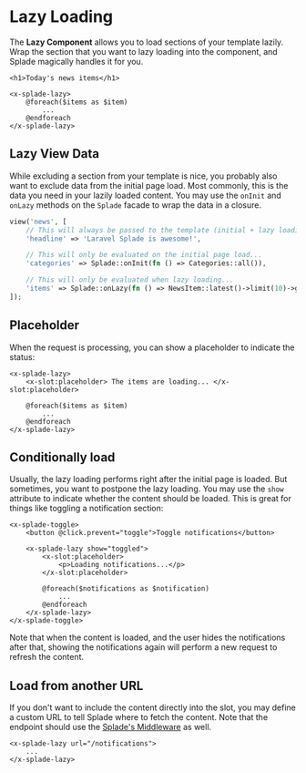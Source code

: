 # Lazy Loading

The **Lazy Component** allows you to load sections of your template lazily. Wrap the section that you want to lazy loading into the component, and Splade magically handles it for you.

```blade
<h1>Today's news items</h1>

<x-splade-lazy>
    @foreach($items as $item)
        ...
    @endforeach
</x-splade-lazy>
```

## Lazy View Data

While excluding a section from your template is nice, you probably also want to exclude data from the initial page load. Most commonly, this is the data you need in your lazily loaded content. You may use the `onInit` and `onLazy` methods on the `Splade` facade to wrap the data in a closure.

```php
view('news', [
    // This will always be passed to the template (initial + lazy loading)...
    'headline' => 'Laravel Splade is awesome!',

    // This will only be evaluated on the initial page load...
    'categories' => Splade::onInit(fn () => Categories::all()),

    // This will only be evaluated when lazy loading...
    'items' => Splade::onLazy(fn () => NewsItem::latest()->limit(10)->get()),
]);
```

## Placeholder

When the request is processing, you can show a placeholder to indicate the status:

```blade
<x-splade-lazy>
    <x-slot:placeholder> The items are loading... </x-slot:placeholder>

    @foreach($items as $item)
        ...
    @endforeach
</x-splade-lazy>
```

## Conditionally load

Usually, the lazy loading performs right after the initial page is loaded. But sometimes, you want to postpone the lazy loading. You may use the `show` attribute to indicate whether the content should be loaded. This is great for things like toggling a notification section:

```blade
<x-splade-toggle>
    <button @click.prevent="toggle">Toggle notifications</button>

    <x-splade-lazy show="toggled">
        <x-slot:placeholder>
            <p>Loading notifications...</p>
        </x-slot:placeholder>

        @foreach($notifications as $notification)
            ...
        @endforeach
    </x-splade-lazy>
</x-splade-toggle>
```

Note that when the content is loaded, and the user hides the notifications after that, showing the notifications again will perform a new request to refresh the content.

## Load from another URL

If you don't want to include the content directly into the slot, you may define a custom URL to tell Splade where to fetch the content. Note that the endpoint should use the [Splade's Middleware](/navigation-routing.md) as well.

```blade
<x-splade-lazy url="/notifications">
    ...
</x-splade-lazy>
```